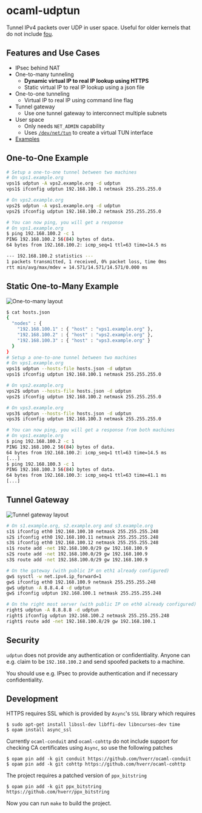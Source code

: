 ocaml-udptun
============

Tunnel IPv4 packets over UDP in user space. Useful for older kernels that do not include [fou][fou-article].

 [fou-article]: https://lwn.net/Articles/614348/


## Features and Use Cases

  - IPsec behind NAT
  - One-to-many tunneling
    - **Dynamic virtual IP to real IP lookup using HTTPS**
    - Static virtual IP to real IP lookup using a json file
  - One-to-one tunneling
    - Virtual IP to real IP using command line flag
  - Tunnel gateway
    - Use one tunnel gateway to interconnect multiple subnets
  - User space
    - Only needs `NET_ADMIN` capability
    - Uses [`/dev/net/tun`][ocaml-tuntap] to create a virtual TUN interface
  - [Examples](tests)

  [ocaml-tuntap]: https://github.com/mirage/ocaml-tuntap

## One-to-One Example

```sh
# Setup a one-to-one tunnel between two machines
# On vps1.example.org
vps1$ udptun -A vps2.example.org -d udptun
vps1$ ifconfig udptun 192.168.100.1 netmask 255.255.255.0

# On vps2.example.org
vps2$ udptun -A vps1.example.org -d udptun
vps2$ ifconfig udptun 192.168.100.2 netmask 255.255.255.0

# You can now ping, you will get a response
# On vps1.example.org
$ ping 192.168.100.2 -c 1
PING 192.168.100.2 56(84) bytes of data.
64 bytes from 192.168.100.2: icmp_seq=1 ttl=63 time=14.5 ms

--- 192.168.100.2 statistics ---
1 packets transmitted, 1 received, 0% packet loss, time 0ms
rtt min/avg/max/mdev = 14.571/14.571/14.571/0.000 ms
```

## Static One-to-Many Example
![One-to-many layout][one-to-many-layout]

```sh
$ cat hosts.json
{
  "nodes" : {
    "192.168.100.1" : { "host" : "vps1.example.org" },
    "192.168.100.2" : { "host" : "vps2.example.org" },
    "192.168.100.3" : { "host" : "vps3.example.org" }
  }
}
# Setup a one-to-one tunnel between two machines
# On vps1.example.org
vps1$ udptun --hosts-file hosts.json -d udptun
vps1$ ifconfig udptun 192.168.100.1 netmask 255.255.255.0

# On vps2.example.org
vps2$ udptun --hosts-file hosts.json -d udptun
vps2$ ifconfig udptun 192.168.100.2 netmask 255.255.255.0

# On vps3.example.org
vps3$ udptun --hosts-file hosts.json -d udptun
vps3$ ifconfig udptun 192.168.100.3 netmask 255.255.255.0

# You can now ping, you will get a response from both machines
# On vps1.example.org
$ ping 192.168.100.2 -c 1
PING 192.168.100.2 56(84) bytes of data.
64 bytes from 192.168.100.2: icmp_seq=1 ttl=63 time=14.5 ms
[...]
$ ping 192.168.100.3 -c 1
PING 192.168.100.3 56(84) bytes of data.
64 bytes from 192.168.100.3: icmp_seq=1 ttl=63 time=41.1 ms
[...]
```

## Tunnel Gateway
![Tunnel gateway layout][tunnel-gateway-layout]

```sh
# On s1.example.org, s2.example.org and s3.example.org
s1$ ifconfig eth0 192.168.100.10 netmask 255.255.255.248
s2$ ifconfig eth0 192.168.100.11 netmask 255.255.255.248
s3$ ifconfig eth0 192.168.100.12 netmask 255.255.255.248
s1$ route add -net 192.168.100.0/29 gw 192.168.100.9
s2$ route add -net 192.168.100.0/29 gw 192.168.100.9
s3$ route add -net 192.168.100.0/29 gw 192.168.100.9

# On the gateway (with public IP on eth1 already configured)
gw$ sysctl -w net.ipv4.ip_forward=1
gw$ ifconfig eth0 192.168.100.9 netmask 255.255.255.248
gw$ udptun -A 8.8.4.4 -d udptun
gw$ ifconfig udptun 192.168.100.1 netmask 255.255.255.248

# On the right most server (with public IP on eth0 already configured)
right$ udptun -A 8.8.8.8 -d udptun
right$ ifconfig udptun 192.168.100.2 netmask 255.255.255.248
right$ route add -net 192.168.100.8/29 gw 192.168.100.1
```

## Security
`udptun` does not provide any authentication or confidentiality. Anyone can e.g. claim to be `192.168.100.2` and send spoofed packets to a machine.

You should use e.g. IPsec to provide authentication and if necessary confidentiality.

## Development

HTTPS requires SSL which is provided by `Async`'s `SSL` library which requires

```
$ sudo apt-get install libssl-dev libffi-dev libncurses-dev time
$ opam install async_ssl
```

Currently `ocaml-conduit` and `ocaml-cohttp` do not include support for checking CA certificates using `Async`, so use the following patches

```
$ opam pin add -k git conduit https://github.com/hverr/ocaml-conduit
$ opam pin add -k git cohttp https://github.com/hverr/ocaml-cohttp
```

The project requires a patched version of `ppx_bitstring`

```
$ opam pin add -k git ppx_bitstring https://github.com/hverr/ppx_bitstring
```

Now you can run `make` to build the project.



 [one-to-many-layout]: https://git.zelus.deliquus.com/henri/ocaml-udptun/raw/docs/one-to-many.png
 [tunnel-gateway-layout]: https://git.zelus.deliquus.com/henri/ocaml-udptun/raw/docs/tunnel-gateway.png
